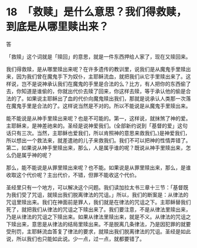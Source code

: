 # 18　「救赎」是什么意思？我们得救赎，到底是从哪里赎出来？


答

「救赎」这个词就是「赎回」的意思，就是一件东西押给人家了，现在又赎回来。

我们得救赎，是从哪里赎出来呢？在许多遗传的教训里，说我们是从魔鬼手里赎出来，因为我们曾在魔鬼手下为奴仆，主耶稣流血，就把我们从它手里赎出来了。这样说，岂不是说神承认我们在魔鬼的手里是合法的么？比方，有人把你的东西偷了去，你知道是谁偷的，你就出代价去赎了回来，你这样去赎，等于承认他的偷是合法的了。如果说主耶稣出了血的代价向魔鬼赎出我们，那就是说承认人类那一次落在魔鬼手里是合法的了。这样说当然是不对的。所以不能说是从魔鬼手里赎出来。

能不能说是从神手里赎出来呢？也是不可能的。第一，这样说，就抹煞了神的爱。主耶稣来，是神差祂来的。圣经是说神爱我们。(全部新约说到「基督的爱」这句话只有三次。当然，主耶稣也爱我们，所以肯照神的意思来救我们。)是神爱我们，所以想出一个救法来，就差遣祂的儿子来救我们。我们不可以把神的性情弄错了。第二，如果说从神手里赎出来，那么，人是属乎谁的呢？既说从神手里赎出来，怎么仍是属乎神的呢？

那么，能不能说是从罪里赎出来呢？也不能。如果说是从罪里赎出来，那么，是谁收取这个代价呢？主出代价，不错，但罪不能收这个代价。

圣经里只有一个地方，可以解决这个问题。我们读加拉太书三章十三节：「基督既为我们受了咒诅，就赎出我们脱离律法的咒诅。」所以，我们的断案是：从律法的咒诅里赎出来。我们在神面前是罪人，我们就是在律法的咒诅之下。主耶稣替我们死了，就把我们从律法的咒诅之下赎出来了。我们要注意，不是从律法里赎出来，乃是从律法的咒诅之下赎出来。如果从律法里赎出来，就是不义。从律法的咒诅之下赎出来，意思是从律法的结局里赎出来。不是脱离几条律法，乃是因犯罪的就要受刑罚，主耶稣流血答复了律法的要求，就赎出我们脱离律法的咒诅。圣经是如此说，所以我们也只能如此说。少一点，过一点，就都要错了。